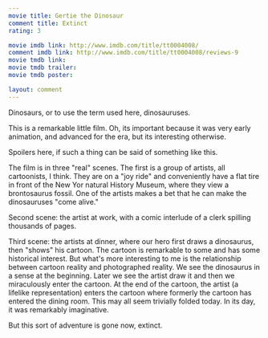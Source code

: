 ```yaml
---
movie title: Gertie the Dinosaur
comment title: Extinct
rating: 3

movie imdb link: http://www.imdb.com/title/tt0004008/
comment imdb link: http://www.imdb.com/title/tt0004008/reviews-9
movie tmdb link: 
movie tmdb trailer: 
movie tmdb poster: 

layout: comment
---
```


Dinosaurs, or to use the term used here, dinosauruses.

This is a remarkable little film. Oh, its important because it was very early animation, and advanced for the era, but its interesting otherwise.

Spoilers here, if such a thing can be said of something like this.

The film is in three "real" scenes. The first is a group of artists, all cartoonists, I think. They are on a "joy ride" and conveniently have a flat tire in front of the New Yor natural History Museum, where they view a brontosaurus fossil. One of the artists makes a bet that he can make the dinosauruses "come alive."

Second scene: the artist at work, with a comic interlude of a clerk spilling thousands of pages.

Third scene: the artists at dinner, where our hero first draws a dinosaurus, then "shows" his cartoon. The cartoon is remarkable to some and has some historical interest. But what's more interesting to me is the relationship between cartoon reality and photographed reality. We see the dinosaurus in a sense at the beginning. Later we see the artist draw it and then we miraculously enter the cartoon. At the end of the cartoon, the artist (a lifelike representation) enters the cartoon where formerly the cartoon has entered the dining room. This may all seem trivially folded today. In its day, it was remarkably imaginative.

But this sort of adventure is gone now, extinct.